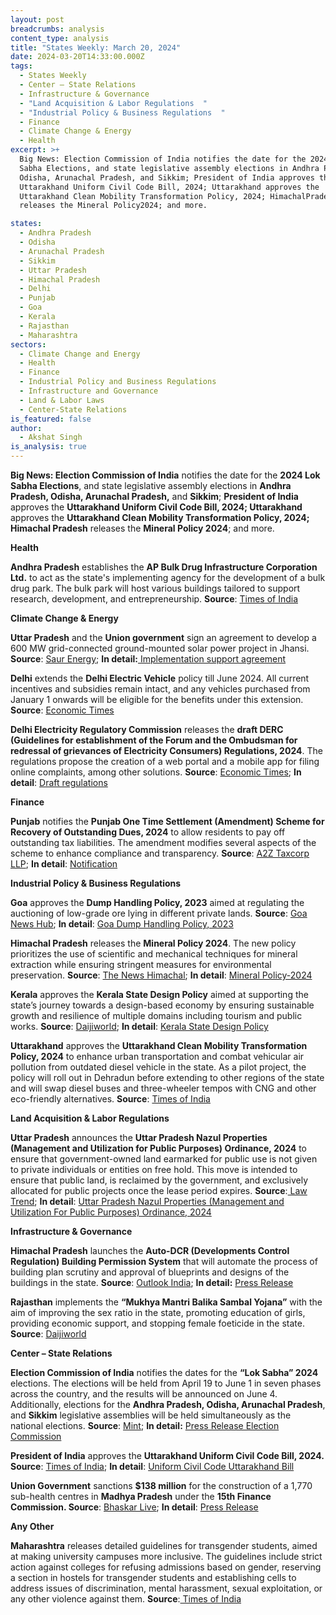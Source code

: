 ```yaml
---
layout: post
breadcrumbs: analysis
content_type: analysis
title: "States Weekly: March 20, 2024"
date: 2024-03-20T14:33:00.000Z
tags:
  - States Weekly
  - Center – State Relations 
  - Infrastructure & Governance
  - "Land Acquisition & Labor Regulations  "
  - "Industrial Policy & Business Regulations  "
  - Finance
  - Climate Change & Energy
  - Health 
excerpt: >+
  Big News: Election Commission of India notifies the date for the 2024 Lok
  Sabha Elections, and state legislative assembly elections in Andhra Pradesh,
  Odisha, Arunachal Pradesh, and Sikkim; President of India approves the
  Uttarakhand Uniform Civil Code Bill, 2024; Uttarakhand approves the
  Uttarakhand Clean Mobility Transformation Policy, 2024; HimachalPradesh
  releases the Mineral Policy2024; and more.

states:
  - Andhra Pradesh
  - Odisha
  - Arunachal Pradesh
  - Sikkim
  - Uttar Pradesh
  - Himachal Pradesh
  - Delhi
  - Punjab
  - Goa
  - Kerala
  - Rajasthan
  - Maharashtra
sectors:
  - Climate Change and Energy
  - Health
  - Finance
  - Industrial Policy and Business Regulations
  - Infrastructure and Governance
  - Land & Labor Laws
  - Center-State Relations
is_featured: false
author:
  - Akshat Singh
is_analysis: true
---
```

**Big News: Election Commission of India** notifies the date for the **2024 Lok Sabha Elections**, and state legislative assembly elections in **Andhra Pradesh, Odisha, Arunachal Pradesh,** and **Sikkim**; **President of India** approves the **Uttarakhand Uniform Civil Code Bill, 2024; Uttarakhand** approves the **Uttarakhand Clean Mobility Transformation Policy, 2024; Himachal Pradesh** releases the **Mineral Policy 2024**; and more.



**Health** 

**Andhra Pradesh** establishes the **AP Bulk Drug Infrastructure Corporation Ltd.** to act as the state's implementing agency for the development of a bulk drug park. The bulk park will host various buildings tailored to support research, development, and entrepreneurship. **Source**: [Times of India](https://timesofindia.indiatimes.com/city/visakhapatnam/bulk-drug-park-to-be-set-up-at-nakkapalli-visakhapatnam-andhra-pradesh-government-establishes-ap-bulk-drug-infrastructure-corporation-ltd/articleshow/108476711.cms)



**Climate Change & Energy**

**Uttar Pradesh** and the **Union government** sign an agreement to develop a 600 MW grid-connected ground-mounted solar power project in Jhansi. **Source**: [Saur Energy](https://www.saurenergy.com/solar-energy-news/uttar-pradesh-tusco-sign-ppa-to-setup-600-mw-solar-project-in-jhansi); **In detail:**[ Implementation support agreement](https://upneda.org.in/MediaGallery/JhansiSolarParkDraft_ISA_11March2024.pdf)



**Delhi** extends the **Delhi Electric Vehicle** policy till June 2024. All current incentives and subsidies remain intact, and any vehicles purchased from January 1 onwards will be eligible for the benefits under this extension. **Source**: [Economic Times](https://energy.economictimes.indiatimes.com/news/power/delhi-cabinet-gives-nod-to-extend-electric-vehicle-policy-till-june/108539004)



**Delhi Electricity Regulatory Commission** releases the **draft DERC (Guidelines for establishment of the Forum and the Ombudsman for redressal of grievances of Electricity Consumers) Regulations, 2024**. The regulations propose the creation of a web portal and a mobile app for filing online complaints, among other solutions. **Source**: [Economic Times](https://energy.economictimes.indiatimes.com/news/power/derc-draft-regulations-proposes-creation-of-web-portal-mobile-app-for-filing-online-complaints/108509651); **In detail**: [Draft regulations](https://www.derc.gov.in/sites/default/files/DRAFT%20Regulations%2C%202024_0.pdf)



**Finance**

**Punjab** notifies the **Punjab One Time Settlement (Amendment) Scheme for Recovery of Outstanding Dues, 2024** to allow residents to pay off outstanding tax liabilities. The amendment modifies several aspects of the scheme to enhance compliance and transparency. **Source**: [A2Z Taxcorp LLP](https://www.a2ztaxcorp.com/punjab-govt-notifies-the-punjab-one-time-settlement-amendment-scheme-for-recovery-of-outstanding-dues-2024/); **In detail**: [Notification](https://www.a2ztaxcorp.com/wp-content/uploads/2024/03/Final_Gazette_Report.pdf)



**Industrial Policy & Business Regulations**  

**Goa** approves the **Dump Handling Policy, 2023** aimed at regulating the auctioning of low-grade ore lying in different private lands. **Source**: [Goa News Hub](https://goanewshub.com/goa-cabinet-approves-iron-ore-dump-handling-policy/); **In detail**: [Goa Dump Handling Policy, 2023](https://dmg.goa.gov.in/PDFs/Notifications/Notification/gazettenotification_2324-24-SI-SUG-1_20230915122920.pdf)



**Himachal Pradesh** releases the **Mineral Policy 2024**. The new policy prioritizes the use of scientific and mechanical techniques for mineral extraction while ensuring stringent measures for environmental preservation. **Source**: [The News Himachal](https://thenewshimachal.com/2024/03/new-mineral-policy-to-curb-illegal-mining-chief-minister/); **In detail**: [Mineral Policy-2024](http://www.indiaenvironmentportal.org.in/files/file/himachal%20pradesh%20mineral%20policy%202024.pdf)



**Kerala** approves the **Kerala State Design Policy** aimed at supporting the state’s journey towards a design-based economy by ensuring sustainable growth and resilience of multiple domains including tourism and public works. **Source**: [Daijiworld](https://www.daijiworld.com/index.php/news/newsDisplay?newsID=1175370); **In detail**: [Kerala State Design Policy](https://document.kerala.gov.in/documents/governmentorders/govtorder1603202419:18:36.pdf)



**Uttarakhand** approves the **Uttarakhand Clean Mobility Transformation Policy, 2024** to enhance urban transportation and combat vehicular air pollution from outdated diesel vehicle in the state. As a pilot project, the policy will roll out in Dehradun before extending to other regions of the state and will swap diesel buses and three-wheeler tempos with CNG and other eco-friendly alternatives. **Source**: [Times of India](https://timesofindia.indiatimes.com/city/dehradun/uttarakhand-cabinet-clears-diesel-vehicles-swap-scheme-to-combat-air-pollution-in-dehradun/articleshow/108537059.cms)



**Land Acquisition & Labor Regulations**  

**Uttar Pradesh** announces the **Uttar Pradesh Nazul Properties (Management and Utilization for Public Purposes) Ordinance, 2024** to ensure that government-owned land earmarked for public use is not given to private individuals or entities on free hold. This move is intended to ensure that public land, is reclaimed by the government, and exclusively allocated for public projects once the lease period expires. **Source**:[ Law Trend](https://lawtrend.in/up-govt-brings-ordinance-declaring-nazul-land-will-not-be-converted-into-freehold-in-favour-of-pvt-person-entity/); **In detail**: [Uttar Pradesh Nazul Properties (Management and Utilization For Public Purposes) Ordinance, 2024](https://www.livelaw.in/pdf_upload/nazool-ordinance-in-english-527595.pdf)

[](https://www.livelaw.in/pdf_upload/nazool-ordinance-in-english-527595.pdf)

**Infrastructure & Governance**

**Himachal Pradesh** launches the **Auto-DCR (Developments Control Regulation) Building Permission System** that will automate the process of building plan scrutiny and approval of blueprints and designs of the buildings in the state. **Source**: [Outlook India](https://www.outlookindia.com/national/himachal-pradesh-cm-sukhu-launches-auto-dcr-system-for-approval-of-buildings-blueprints); **In detail:** [Press Release](http://himachalpr.gov.in/OnePressRelease.aspx?Language=1&ID=34644)



**Rajasthan** implements the **“Mukhya Mantri Balika Sambal Yojana”** with the aim of improving the sex ratio in the state, promoting education of girls, providing economic support, and stopping female foeticide in the state. **Source**: [Daijiworld](https://www.daijiworld.com/news/newsDisplay?newsID=1176003)



**Center – State Relations** 

**Election Commission of India** notifies the dates for the **“Lok Sabha” 2024** elections. The elections will be held from April 19 to June 1 in seven phases across the country, and the results will be announced on June 4. Additionally, elections for the **Andhra Pradesh, Odisha, Arunachal Pradesh**, and **Sikkim** legislative assemblies will be held simultaneously as the national elections. **Source**: [Mint](https://www.livemint.com/politics/news/lok-sabha-elections-dates-announced-polls-to-be-held-from-april-19-in-7-phases-results-on-june-4-11710575787754.html); **In detail:** [Press Release Election Commission](https://pib.gov.in/PressReleasePage.aspx?PRID=2015237)



**President of India** approves the **Uttarakhand Uniform Civil Code Bill, 2024. Source**: [Times of India](https://timesofindia.indiatimes.com/city/dehradun/president-gives-approval-uttarakhand-all-set-to-become-first-state-to-have-ucc/articleshow/108459258.cms); **In detail**: [Uniform Civil Code Uttarakhand Bill](https://www.livelaw.in/pdf_upload/civil-code-bill-english0001-520761.pdf)



**Union Government** sanctions **$138 million** for the construction of a 1,770 sub-health centres in **Madhya Pradesh** under the **15th Finance Commission. Source**: [Bhaskar Live](https://bhaskarlive.in/additional-allocation-of-rs-177-crore-to-madhya-pradesh-by-the-central-government-for-sub-health-centres/); **In detail**: [Press Release](https://www.mpinfo.org/Home/TodaysNews#Additional%20allocation%20of%20Rs%20177%20crore%20to%20Madhya%20Pradesh%20by%20the%20Central%20Government%20for%20Sub%20Health%20Centres-20240315N111)



**Any Other**

**Maharashtra** releases detailed guidelines for transgender students, aimed at making university campuses more inclusive. The guidelines include strict action against colleges for refusing admissions based on gender, reserving a section in hostels for transgender students and establishing cells to address issues of discrimination, mental harassment, sexual exploitation, or any other violence against them. **Source**:[ Times of India](https://timesofindia.indiatimes.com/education/news/maharashtra-state-policy-2024-guidelines-issued-for-the-welfare-of-transgender-students/articleshow/108541548.cms)
